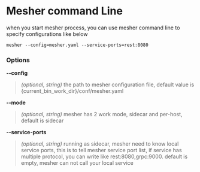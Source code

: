# Mesher command Line 
when you start mesher process, you can use mesher command line to specify configurations like below
```shell
mesher --config=mesher.yaml --service-ports=rest:8080
```


### Options


**--config**
>*(optional, string)* the path to mesher configuration file, default value is {current_bin_work_dir}/conf/mesher.yaml


**--mode**
>*(optional, string)* mesher has 2 work mode, sidecar and per-host, default is sidecar


**--service-ports**
>*(optional, string)* running as sidecar, mesher need to know local service ports, 
this is to tell mesher service port list, 
if service has multiple protocol, you can write like rest:8080,grpc:9000. 
default is empty, mesher can not call your local service